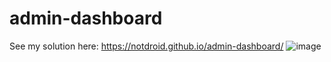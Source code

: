 # admin-dashboard
See my solution here: https://notdroid.github.io/admin-dashboard/
![image](https://github.com/notDroid/admin-dashboard/assets/127229451/b64c07b7-6d62-4e3c-999b-c2f009ffdf50)

